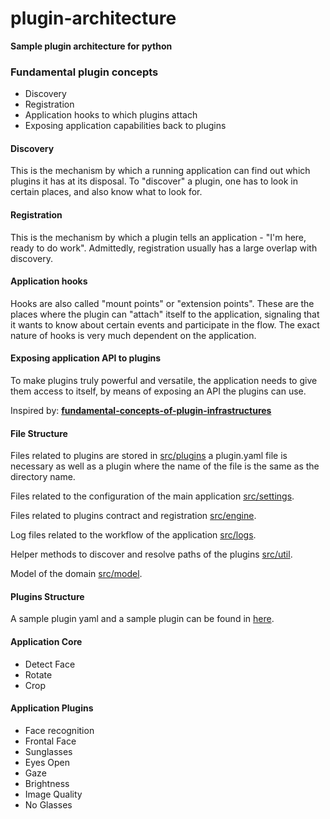 # plugin-architecture

__Sample plugin architecture for python__

### Fundamental plugin concepts

- Discovery
- Registration
- Application hooks to which plugins attach
- Exposing application capabilities back to plugins

#### Discovery

This is the mechanism by which a running application can find out which plugins it has at its disposal.
To "discover" a plugin, one has to look in certain places, and also know what to look for.

#### Registration

This is the mechanism by which a plugin tells an application - "I'm here, ready to do work".
Admittedly, registration usually has a large overlap with discovery.

#### Application hooks

Hooks are also called "mount points" or "extension points".
These are the places where the plugin can "attach" itself to the application,
signaling that it wants to know about certain events and participate in the flow.
The exact nature of hooks is very much dependent on the application.

#### Exposing application API to plugins

To make plugins truly powerful and versatile, the application needs to give them access to itself,
by means of exposing an API the plugins can use.

Inspired by: **[fundamental-concepts-of-plugin-infrastructures](https://eli.thegreenplace.net/2012/08/07/fundamental-concepts-of-plugin-infrastructures)**


#### File Structure
Files related to plugins are stored in [src/plugins](https://github.com/FotoFaces/FotoFaces/tree/dev/src/plugins) a plugin.yaml file is necessary as well as a plugin where the name of the file is the same as the directory name.

Files related to the configuration of the main application [src/settings](https://github.com/FotoFaces/FotoFaces/tree/dev/src/settings).

Files related to plugins contract and registration [src/engine](https://github.com/FotoFaces/FotoFaces/tree/dev/src/engine).

Log files related to the workflow of the application [src/logs](https://github.com/FotoFaces/FotoFaces/tree/dev/src/logs).

Helper methods to discover and resolve paths of the plugins [src/util](https://github.com/FotoFaces/FotoFaces/tree/dev/src/util).

Model of the domain [src/model](https://github.com/FotoFaces/FotoFaces/tree/dev/src/model).

#### Plugins Structure

A sample plugin yaml and a sample plugin can be found in [here](https://github.com/FotoFaces/FotoFaces/tree/dev/src/plugins/sample-plugin).

#### Application Core

- Detect Face
- Rotate
- Crop

#### Application Plugins

- Face recognition
- Frontal Face
- Sunglasses
- Eyes Open
- Gaze
- Brightness
- Image Quality
- No Glasses
